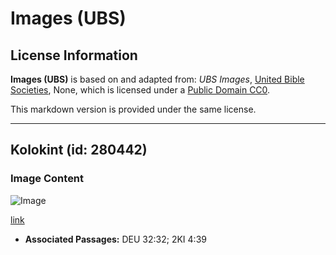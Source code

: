 # Images (UBS)

## License Information

**Images (UBS)** is based on and adapted from: _UBS Images_, [United Bible Societies](https://unitedbiblesocieties.org/), None, which is licensed under a [Public Domain CC0](https://creativecommons.org/public-domain/cc0/).

This markdown version is provided under the same license.



--------------------------------

## Kolokint (id: 280442)

### Image Content

![Image](https://cdn.aquifer.bible/aquifer-content/resources/Media/WEB-0142_colocynth.jpg)

[link](https://cdn.aquifer.bible/aquifer-content/resources/Media/WEB-0142_colocynth.jpg)

* **Associated Passages:** DEU 32:32; 2KI 4:39

